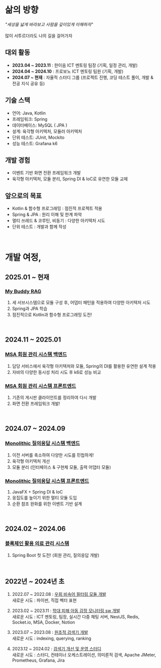 # 삶의 방향
_"세상을 넓게 바라보고 사람을 깊이있게 이해하자"_
<br> <br> 많이 서투르더라도 나의 길을 걸어가자
<!--
|          | 목표                                                                                   |
| -------- | ------------------------------------------------------------------------------------- |
| 학습      | 해보면서 배우자!                                                                         |
| 협업      | 적극적인 코드 리뷰, JavaDoc으로 문서화, 깃허브(위키, 이슈, 프로젝트)로 진행 과정 공유                |
| PM       | 프로젝트의 진행 상황과 방향에 대한 팀원들 이해 동기화, 서로에 대한 이해도 향상, 프로젝트 간 일정 관리     |
| 설계 전환  | 전통적 모놀리식 설계, 모듈러 모놀리식 설계, MSA 전환                                            |
| 트랜잭션   | 락, MVCC, 격리수준에 대한 다양한 시도와 성능 측정                                              |
| DB 전환   | 육각형 아키텍처와 saga 패턴으로 손쉽게 MySQL(JPA <-> MyBatis) <-> MongoDB 전환                 |
| 코드 검증  | 단위 테스트와 통합 테스트들을 활용하여 품질 보장                                                |
| CI/CD    | 마이크로서비스에 적용                                                                      |
| 성능 체크  | 부하테스트에 대한 결과 보고서 작성                                                           |
| 모니터링   | 리소스와 로그에 대해 수집, 전송, 가공, 표현                                                   |
--> 

## 대외 활동
- <b>2023.04 ~ 2023.11</b> : 한이음 ICT 멘토링 팀장 (기획, 일정 관리, 개발)
- <b>2024.04 ~ 2024.10</b> : 프로보노 ICT 멘토링 팀원 (기획, 개발)
- <b>2024.07 ~ 현재</b> : 자율적 스터디 그룹 (프로젝트 진행, 코딩 테스트 풀이, 개발 & 전공 지식 공유 등)

## 기술 스택 
- 언어: Java, Kotlin
- 프레임워크: Spring
- 데이터베이스: MySQL ( JPA )
- 설계: 육각형 아키텍처, 모듈러 아키텍처
- 단위 테스트: JUnit, Mockito
- 성능 테스트: Grafana k6

## 개발 경험 
- 이벤트 기반 화면 전환 프레임워크 개발
- 육각형 아키텍처, 모듈 분리, Spring DI & IoC로 유연한 모듈 교체

## 앞으로의 목표
- Kotlin & 함수형 프로그래밍 : 점진적 프로젝트 적용
- Spring & JPA : 원리 이해 및 한계 파악
- 멀티 쓰레드 & 코루틴, 비동기 : 다양한 아키텍처 시도
- 단위 테스트 : 개발과 함께 작성
<br>

# 개발 여정, 
## 2025.01 ~ 현재
### [My Buddy RAG](https://github.com/Micro-Answer/my-buddy-rag)
1. 세 서브시스템으로 모듈 구성 후, 어댑터 패턴을 적용하여 다양한 아키텍처 시도
2. Spring과 JPA 학습
3. 점진적으로 Kotlin과 함수형 프로그래밍 도전!
<!--
    - 질의응답, 검색. 맞춤형 해설으로 서브시스템 구성하여 모듈 재사용
    - 시작은 전부 동기. 이후 일부 비동기 전환, 이벤트 기반 아키텍처 적용 등 다양한 시도
    - 큐와 멀티 쓰레드를 활용하여 처리량 향상
    - 맞춤형 캐시를 설계하여 반응 시간 향상
    - 멀티 인스턴스 전환 대비하여 캐시는 Redis로, 큐는 RabbitMQ로 대체
-->
<br>

## 2024.11 ~ 2025.01
### [MSA 회원 관리 시스템 백엔드](https://github.com/Micro-Answer/msa-general-service)
1. 담당 서비스에서 육각형 아키텍처와 모듈, Spring의 DI를 활용한 유연한 설계 적용
2. 자바의 다양한 동시성 처리 시도 후 k6로 성능 비교
<!-- 
- 기존의 모놀리식 서버에서 MSA로의 전환에 대한 다양한 경험을 위해 기획
-->

### [MSA 회원 관리 시스템 프론트엔드](https://github.com/Micro-Answer/qna-frontend-javafx)
1. 기존의 게시판 클라이언트를 정리하여 다시 개발
2. 화면 전환 프레임워크 개발!
<!-- 
- 좀 더 간결한 관계 목표 
- Spring 대신 직접 의존성 주입, 발행-구독 패턴 활용
-->
<br>

## 2024.07 ~ 2024.09
### [Monolithic 질의응답 시스템 백엔드](https://github.com/Does-It-Matters/my-health-block-ap-server)
1. 이전 서버를 축소하여 다양한 시도를 민첩하게!
2. 육각형 아키텍처 개선
3. 모듈 분리 (인터페이스 & 구현체 모듈, 출력 어댑터 모듈)
<!-- 
- 최소한의 질의응답 서비스 제공
- 이후 MSA 전환
-->

### [Monolithic 질의응답 시스템 프론트엔드](https://github.com/Does-It-Matters/medical-qna-client)
1. JavaFX + Spring DI & IoC
2. 응집도를 높이기 위한 멀티 모듈 도입
3. 순환 참조 완화를 위한 이벤트 기반 설계
<!-- 
- 게시판을 이용할 수 있는 클라이언트 개발
- Spring RSocket 등 Spring Framework로 개발 생산성 향상
- 로그 및 리소스 실시간 모니터링(계획 수준에서 중단)
- 부하 테스트 수행 및 결과 보고서 작성(계획 수준에서 중단)
- 결합도를 줄인 아키텍처, 디자인 설계
-->
<br>

## 2024.02 ~ 2024.06
### [블록체인 활용 의료 관리 시스템](https://github.com/javac-javac)
1. Spring Boot 첫 도전! (회원 관리, 질의응답 개발)

<br> 

## 2022년 ~ 2024년 초
1. 2022.07 ~ 2022.08 : [우회 비속어 필터링 모듈 개발](https://github.com/orgs/bad-word-filter/repositories)
<br> 새로운 시도 : 파이썬, 직접 벡터 표현
<!--
목표: 벡터에 대한 이해
개요: 비속어 집합 내 단어와 유사한 우회 표현 탐지 모듈 개발
핵심 내용: 1) 모양이 유사한 음소, 기호, 숫자 등을 유사한 벡터로 표현 <br> 2) 학습 모델을 활용하지 않고 직접 벡터로 표현<br>3) 코사인 유사도로 비속어 유사도 판단
예시: [1, 0.5, 0.5, 0.5, 0, 0, 0,  ..., 0] -> ㅇ <br> [0.5, 1, 0.5, 0.5, 0, 0, 0,  ..., 0] -> 0
-->

2. 2023.02 ~ 2023.11 : [학대 피해 아동 감정 모니터링 sw 개발](https://github.com/orgs/hope-chat/repositories)
<br> 새로운 시도 : ICT 멘토링, 팀장, 실시간 다중 채팅 서버, NestJS, Redis, Socket.io, MSA, Docker, Notion
<!--
목표: 자연어 처리 학습 모델을 활용해서 사회에 도움이 되는 팀 프로젝트 기획, 개발, 협업
개요: - 아동<br> chat gpt 모델과 채팅 <br><br> - 전문가<br> 감성 분석 모델이 아동의 채팅을 분석한 결과를 모니터링<br> 필요시 아동과 채팅 상담
수행 내용: 1) MSA 고려한 백엔드 설계 <br> 2) NestJS, Flask 활용하여 서버 구현 <br> 3) Redis, Socket.io 활용하여 다중 채팅 서버 구현 <br> 4) Docker로 컨테이너 이미지 빌드
서버<br>(서비스): 메인 서버(API 서버), 감성 분석 서버, 챗봇 채팅 서버, 아동과 전문가 채팅 서버
언어: TypeScript, JavaScript, Python
기타: MySQL, TypeORM, Notion, GitLab
-->

3. 2023.07 ~ 2023.08 : [원초적 검색기 개발](https://github.com/orgs/simple-search-engine/repositories)
<br> 새로운 시도 : indexing, querying, ranking
<!--
목표: 검색엔진에 대한 이해
개요: 형태소를 바탕으로 검색하는 원초적인 검색기
수행 내용: 1) indexing: 문서 테이블과 형태소 기반 역색인 테이블에 저장 <br> 2) querying: 형태소 기반으로 사용자 검색 문장(쿼리) 분석 <br> 3) ranking: 찾은 문서들 중 TF-IDF와 벡터 거리 계산으로 사용자 쿼리와 관련도 계산
서버<br>(서비스): 메인 서버, 형태소 분석 서버, ranking 서버
언어: TypeScript, Python
기타: NestJS, Flask, MySQL
참고 도서: '검색을 위한 딥러닝' 토마소 테오필리 저
-->

4. 2023.12 ~ 2024.02 : [검색기 개선 및 운영 스터디](https://github.com/orgs/simple-search-engine/repositories)
<br> 새로운 시도 : 스터디, 컨테이너 오케스트레이션, 의미론적 검색, Apache JMeter, Prometheus, Grafana, Jira
<!--
목표: 안정적 서버 운용
개요: 1) 기존 원초적 검색기에 SBERT 적용 <br> 2) 가용성을 위한 컨테이너 운영, 모니터링, 부하 테스트 <br> 2) 스터디식으로 공유(Jira, Notion)
수행 내용: 1) SBERT: 사용자 쿼리와 문서를 TF-IDF가 아닌 문맥 의미로 임베딩 <br> 2) 컨테이너: 도커로 이미지 빌드, Rancher Desktop로 운영 <br> 3) 모니터링: Prometheus, Grafana로 메트릭 모니터링 <br> 4) 부하 테스트: Apache JMeter로 사용자 요청 테스트 <br> 5) 스터디: 다양한 관심 분야(NLP, 컨테이너 등), 프로젝트 진행 상황 공유
참고 도서: '쿠버네티스 교과서' 엘튼 스톤맨 저
-->
